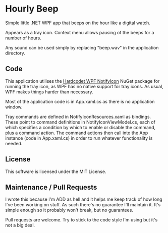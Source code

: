 # Hourly Beep
Simple little .NET WPF app that beeps on the hour like a digital watch.

Appears as a tray icon. Context menu allows pausing of the beeps for a number of hours.

Any sound can be used simply by replacing "beep.wav" in the application directory.

## Code

This application utilises the [Hardcodet WPF NotifyIcon](https://github.com/hardcodet/wpf-notifyicon) NuGet package for running the tray icon, as WPF has no native support for tray icons. As usual, WPF makes things harder than necessary.

Most of the application code is in App.xaml.cs as there is no application window.

Tray commands are defined in NotifyIconResources.xaml as bindings. These point to command definitions in NotifyIconViewModel.cs, each of which specifies a condition by which to enable or disable the command, plus a command action. The command actions then call into the App instance (code in App.xaml.cs) in order to run whatever functionality is needed.

## License

This software is licensed under the MIT License.

## Maintenance / Pull Requests

I wrote this because I'm ADD as hell and it helps me keep track of how long I've been working on stuff. As such there's no guarantee I'll maintain it. It's simple enough so it probably won't break, but no guarantees.

Pull requests are welcome. Try to stick to the code style I'm using but it's not a big deal.

